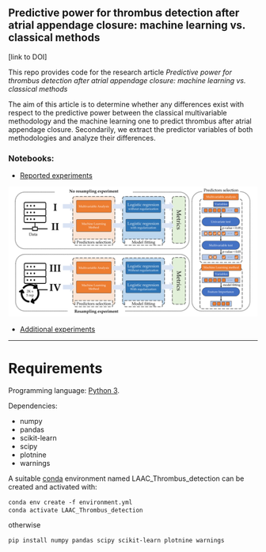 ## Predictive power for thrombus detection after atrial appendage closure: machine learning vs. classical methods

[link to DOI]

This repo provides code for the research article *Predictive power for thrombus detection after atrial appendage closure: machine learning vs. classical methods*

The aim of this article is to determine whether any differences exist with respect to the predictive power between the classical multivariable methodology and the machine learning one to predict thrombus after atrial appendage closure. Secondarily, we extract the predictor variables of both methodologies and analyze their differences.
 
### Notebooks:

- [Reported experiments](https://github.com/IA-Cardiologia-husa/LAAC_Thrombus_detection_MLvsClassical/blob/main/Final_experiments.ipynb)

![Experiment workflow](WorkFlowNotebook.png "Experiments workflow")

- [Additional experiments](https://github.com/IA-Cardiologia-husa/LAAC_Thrombus_detection_MLvsClassical/blob/main/Additional_experiments.ipynb)

---
# Requirements

Programming language: [Python 3](https://www.python.org/).

Dependencies:
- numpy
- pandas
- scikit-learn
- scipy
- plotnine
- warnings

A suitable [conda](https://docs.conda.io/projects/conda/en/latest/index.html) environment named LAAC_Thrombus_detection can be created and activated with:

    conda env create -f environment.yml
    conda activate LAAC_Thrombus_detection

otherwise

    pip install numpy pandas scipy scikit-learn plotnine warnings

